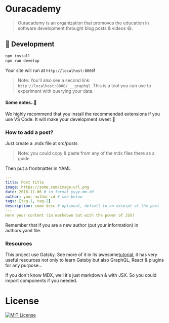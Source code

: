 # Ouracademy

> Ouracademy is an organization that promoves the education in software development throught blog posts & videos 😃.

## 🚀 Development

```bash
npm install
npm run develop
```

Your site will run at `http://localhost:8000`!

> Note: You'll also see a second link: `http://localhost:8000/___graphql`. This is a tool you can use to experiment with querying your data.

#### Some notes..🧐

We highly recommend that you install the recommended extensions if you use VS Code. It will make your development sweet 🍰

### How to add a post?

Just create a .mdx file at src/posts

> Note: you could copy & paste from any of the mdx files there as a guide

Then put a frontmatter in YAML

```yaml
---
title: Post title
image: https://some.com/image-url.png
date: 2018-11-06 # in format yyyy-mm-dd
author: your-author-id # see below
tags: [tag-1, tag-2]
description: some desc # optional, default to an excerpt of the post
---
Here your content (in markdown but with the power of JSX)
```

Remember that if you are a new author (put your information) in authors.yaml file.

### Resources

This project use Gatsby. See more of it in its awesome[tutorial](https://www.gatsbyjs.org/tutorial/part-five/#introducing-graphiql), it has very useful resources not only to learn Gatsby but also GraphQL, React & plugins for any purpose...

If you don't know MDX, well it's just markdown & with JSX. So you could import components if you needed.

# License

[![MIT License](https://img.shields.io/badge/license-MIT-blue.svg?style=flat)](/LICENSE)

